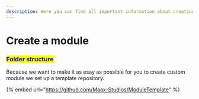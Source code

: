 ```yaml
---
description: Here you can find all important information about creating a custom module
---
```


# Create a module

### <mark style="color:blue;">Folder structure</mark>

Because we want to make it as esay as possible for you to create custom module we set up a template repository.

{% embed url="https://github.com/Maax-Studios/ModuleTemplate" %}

